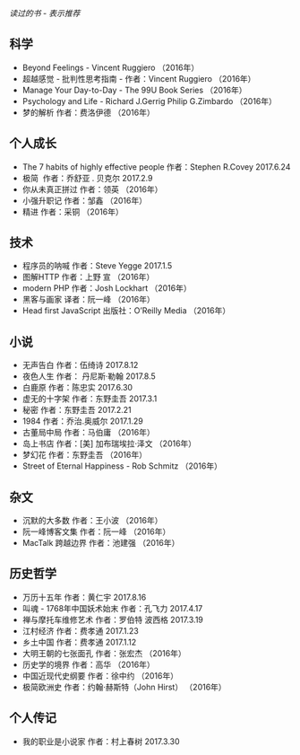 
*读过的书  -  表示推荐*

## 科学
*  Beyond Feelings - Vincent Ruggiero （2016年）
*  超越感觉 - 批判性思考指南 - 作者：Vincent Ruggiero （2016年）
* Manage Your Day-to-Day - The 99U Book Series （2016年）
* Psychology and Life - Richard J.Gerrig Philip G.Zimbardo （2016年）
*  梦的解析 作者：费洛伊德 （2016年）

## 个人成长
* The 7 habits of highly effective people 作者：Stephen R.Covey 2017.6.24
* 极简  作者：乔舒亚 . 贝克尔 2017.2.9
* 你从未真正拼过 作者：领英 （2016年）
* 小强升职记 作者：邹鑫 （2016年）
* 精进 作者：采铜 （2016年）

## 技术
* 程序员的呐喊 作者：Steve Yegge 2017.1.5
*  图解HTTP 作者：上野 宣 （2016年）
*  modern PHP 作者：Josh Lockhart （2016年）
* 黑客与画家 译者：阮一峰 （2016年）
* Head first JavaScript 出版社：O’Reilly Media （2016年）

## 小说
* 无声告白 作者：伍绮诗 2017.8.12
* 夜色人生 作者： 丹尼斯·勒翰 2017.8.5
* 白鹿原 作者：陈忠实 2017.6.30
* 虚无的十字架 作者：东野圭吾 2017.3.1
* 秘密 作者：东野圭吾 2017.2.21
* 1984 作者：乔治.奥威尔 2017.1.29
* 古董局中局 作者：马伯庸 （2016年）
* 岛上书店 作者：[美] 加布瑞埃拉·泽文 （2016年）
* 梦幻花 作者：东野圭吾 （2016年）
* Street of Eternal Happiness - Rob Schmitz （2016年）

## 杂文
*  沉默的大多数 作者：王小波 （2016年）
* 阮一峰博客文集 作者：阮一峰 （2016年）
* MacTalk 跨越边界 作者：池建强 （2016年）

## 历史哲学
* 万历十五年 作者：黄仁宇 2017.8.16
* 叫魂 - 1768年中国妖术始末 作者：孔飞力 2017.4.17
*  禅与摩托车维修艺术 作者：罗伯特 波西格 2017.3.19
* 江村经济 作者：费孝通 2017.1.23
* 乡土中国 作者：费孝通 2017.1.12
* 大明王朝的七张面孔 作者：张宏杰 （2016年）
* 历史学的境界 作者：高华 （2016年）
*  中国近现代史纲要 作者：徐中约 （2016年）
* 极简欧洲史 作者：约翰·赫斯特（John Hirst） （2016年）

## 个人传记
* 我的职业是小说家 作者：村上春树 2017.3.30
